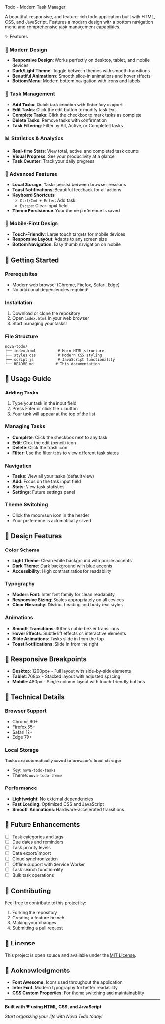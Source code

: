 Todo - Modern Task Manager

A beautiful, responsive, and feature-rich todo application built with HTML, CSS, and JavaScript. Features a modern design with a bottom navigation menu and comprehensive task management capabilities.

✨ Features

### 🎨 Modern Design
- **Responsive Design**: Works perfectly on desktop, tablet, and mobile devices
- **Dark/Light Theme**: Toggle between themes with smooth transitions
- **Beautiful Animations**: Smooth slide-in animations and hover effects
- **Bottom Menu**: Modern bottom navigation with icons and labels

### 📝 Task Management
- **Add Tasks**: Quick task creation with Enter key support
- **Edit Tasks**: Click the edit button to modify task text
- **Complete Tasks**: Click the checkbox to mark tasks as complete
- **Delete Tasks**: Remove tasks with confirmation
- **Task Filtering**: Filter by All, Active, or Completed tasks

### 📊 Statistics & Analytics
- **Real-time Stats**: View total, active, and completed task counts
- **Visual Progress**: See your productivity at a glance
- **Task Counter**: Track your daily progress

### 🔧 Advanced Features
- **Local Storage**: Tasks persist between browser sessions
- **Toast Notifications**: Beautiful feedback for all actions
- **Keyboard Shortcuts**: 
  - `Ctrl/Cmd + Enter`: Add task
  - `Escape`: Clear input field
- **Theme Persistence**: Your theme preference is saved

### 📱 Mobile-First Design
- **Touch-Friendly**: Large touch targets for mobile devices
- **Responsive Layout**: Adapts to any screen size
- **Bottom Navigation**: Easy thumb navigation on mobile

## 🚀 Getting Started

### Prerequisites
- Modern web browser (Chrome, Firefox, Safari, Edge)
- No additional dependencies required!

### Installation
1. Download or clone the repository
2. Open `index.html` in your web browser
3. Start managing your tasks!

### File Structure
```
nova-todo/
├── index.html          # Main HTML structure
├── styles.css          # Modern CSS styling
├── script.js           # JavaScript functionality
└── README.md          # This documentation
```

## 🎯 Usage Guide

### Adding Tasks
1. Type your task in the input field
2. Press Enter or click the + button
3. Your task will appear at the top of the list

### Managing Tasks
- **Complete**: Click the checkbox next to any task
- **Edit**: Click the edit (pencil) icon
- **Delete**: Click the trash icon
- **Filter**: Use the filter tabs to view different task states

### Navigation
- **Tasks**: View all your tasks (default view)
- **Add**: Focus on the task input field
- **Stats**: View task statistics
- **Settings**: Future settings panel

### Theme Switching
- Click the moon/sun icon in the header
- Your preference is automatically saved

## 🎨 Design Features

### Color Scheme
- **Light Theme**: Clean white background with purple accents
- **Dark Theme**: Dark background with blue accents
- **Accessibility**: High contrast ratios for readability

### Typography
- **Modern Font**: Inter font family for clean readability
- **Responsive Sizing**: Scales appropriately on all devices
- **Clear Hierarchy**: Distinct heading and body text styles

### Animations
- **Smooth Transitions**: 300ms cubic-bezier transitions
- **Hover Effects**: Subtle lift effects on interactive elements
- **Slide Animations**: Tasks slide in from the top
- **Toast Notifications**: Slide in from the right

## 📱 Responsive Breakpoints

- **Desktop**: 1200px+ - Full layout with side-by-side elements
- **Tablet**: 768px - Stacked layout with adjusted spacing
- **Mobile**: 480px - Single column layout with touch-friendly buttons

## 🔧 Technical Details

### Browser Support
- Chrome 60+
- Firefox 55+
- Safari 12+
- Edge 79+

### Local Storage
Tasks are automatically saved to browser's local storage:
- Key: `nova-todo-tasks`
- Theme: `nova-todo-theme`

### Performance
- **Lightweight**: No external dependencies
- **Fast Loading**: Optimized CSS and JavaScript
- **Smooth Animations**: Hardware-accelerated transitions

## 🚀 Future Enhancements

- [ ] Task categories and tags
- [ ] Due dates and reminders
- [ ] Task priority levels
- [ ] Data export/import
- [ ] Cloud synchronization
- [ ] Offline support with Service Worker
- [ ] Task search functionality
- [ ] Bulk task operations

## 🤝 Contributing

Feel free to contribute to this project by:
1. Forking the repository
2. Creating a feature branch
3. Making your changes
4. Submitting a pull request

## 📄 License

This project is open source and available under the [MIT License](LICENSE).

## 🙏 Acknowledgments

- **Font Awesome**: Icons used throughout the application
- **Inter Font**: Modern typography for better readability
- **CSS Custom Properties**: For theme switching and maintainability

---

**Built with ❤️ using HTML, CSS, and JavaScript**

*Start organizing your life with Nova Todo today!* 
